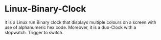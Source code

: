 # Linux-Binary-Clock
It is a Linux run Binary clock that displays multiple colours on a screen with use of alphanumeric hex code. Moreover, it is a duo-Clock with a stopwatch. Trigger to switch.
